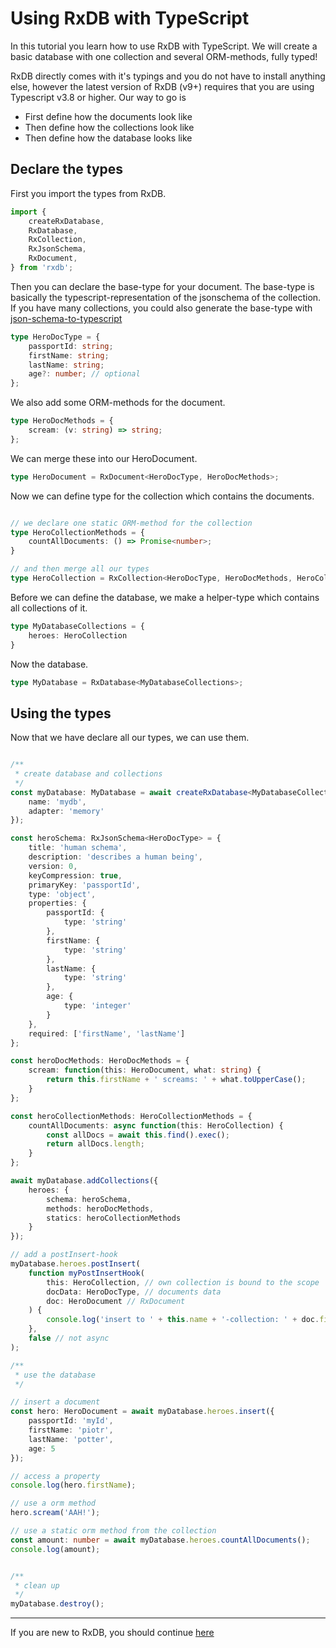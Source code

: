 # Using RxDB with TypeScript

<!-- IMPORTANT: When you edit this file, apply the same changes to test/tutorials/src/typescript.ts -->

In this tutorial you learn how to use RxDB with TypeScript.
We will create a basic database with one collection and several ORM-methods, fully typed!

RxDB directly comes with it's typings and you do not have to install anything else, however the latest version of RxDB (v9+) requires that you are using Typescript v3.8 or higher.
Our way to go is

- First define how the documents look like
- Then define how the collections look like
- Then define how the database looks like

## Declare the types

First you import the types from RxDB.

```typescript
import {
    createRxDatabase,
    RxDatabase,
    RxCollection,
    RxJsonSchema,
    RxDocument,
} from 'rxdb';
```

Then you can declare the base-type for your document. The base-type is basically the typescript-representation of the jsonschema of the collection. If you have many collections, you could also generate the base-type with [json-schema-to-typescript](https://www.npmjs.com/package/json-schema-to-typescript)


```typescript
type HeroDocType = {
    passportId: string;
    firstName: string;
    lastName: string;
    age?: number; // optional
};
```

We also add some ORM-methods for the document.

```typescript
type HeroDocMethods = {
    scream: (v: string) => string;
};
```

We can merge these into our HeroDocument.

```typescript
type HeroDocument = RxDocument<HeroDocType, HeroDocMethods>;
```

Now we can define type for the collection which contains the documents.

```typescript

// we declare one static ORM-method for the collection
type HeroCollectionMethods = {
    countAllDocuments: () => Promise<number>;
}

// and then merge all our types
type HeroCollection = RxCollection<HeroDocType, HeroDocMethods, HeroCollectionMethods>;
```


Before we can define the database, we make a helper-type which contains all collections of it.

```typescript
type MyDatabaseCollections = {
    heroes: HeroCollection
}
```

Now the database.

```typescript
type MyDatabase = RxDatabase<MyDatabaseCollections>;
```

## Using the types

Now that we have declare all our types, we can use them.


```typescript

/**
 * create database and collections
 */
const myDatabase: MyDatabase = await createRxDatabase<MyDatabaseCollections>({
    name: 'mydb',
    adapter: 'memory'
});

const heroSchema: RxJsonSchema<HeroDocType> = {
    title: 'human schema',
    description: 'describes a human being',
    version: 0,
    keyCompression: true,
    primaryKey: 'passportId',
    type: 'object',
    properties: {
        passportId: {
            type: 'string'
        },
        firstName: {
            type: 'string'
        },
        lastName: {
            type: 'string'
        },
        age: {
            type: 'integer'
        }
    },
    required: ['firstName', 'lastName']
};

const heroDocMethods: HeroDocMethods = {
    scream: function(this: HeroDocument, what: string) {
        return this.firstName + ' screams: ' + what.toUpperCase();
    }
};

const heroCollectionMethods: HeroCollectionMethods = {
    countAllDocuments: async function(this: HeroCollection) {
        const allDocs = await this.find().exec();
        return allDocs.length;
    }
};

await myDatabase.addCollections({
    heroes: {
        schema: heroSchema,
        methods: heroDocMethods,
        statics: heroCollectionMethods
    }
});

// add a postInsert-hook
myDatabase.heroes.postInsert(
    function myPostInsertHook(
        this: HeroCollection, // own collection is bound to the scope
        docData: HeroDocType, // documents data
        doc: HeroDocument // RxDocument
    ) {
        console.log('insert to ' + this.name + '-collection: ' + doc.firstName);
    },
    false // not async
);

/**
 * use the database
 */

// insert a document
const hero: HeroDocument = await myDatabase.heroes.insert({
    passportId: 'myId',
    firstName: 'piotr',
    lastName: 'potter',
    age: 5
});

// access a property
console.log(hero.firstName);

// use a orm method
hero.scream('AAH!');

// use a static orm method from the collection
const amount: number = await myDatabase.heroes.countAllDocuments();
console.log(amount);


/**
 * clean up
 */
myDatabase.destroy();
```


--------------------------------------------------------------------------------

If you are new to RxDB, you should continue [here](./server.md)
